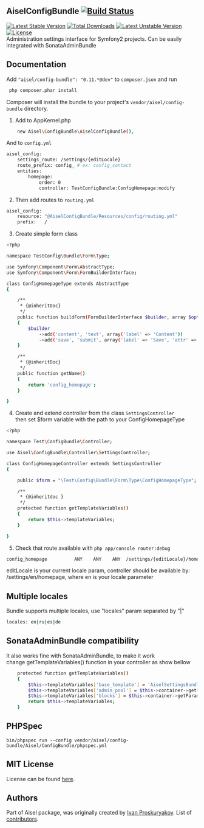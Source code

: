 AiselConfigBundle [![Build Status](https://travis-ci.org/ivanproskuryakov/AiselConfigBundle.svg)](https://travis-ci.org/ivanproskuryakov/AiselConfigBundle)
-----------------------------------
[![Latest Stable Version](https://poser.pugx.org/aisel/config-bundle/v/stable.svg)](https://packagist.org/packages/aisel/config-bundle)
[![Total Downloads](https://poser.pugx.org/aisel/config-bundle/downloads.svg)](https://packagist.org/packages/aisel/config-bundle)
[![Latest Unstable Version](https://poser.pugx.org/aisel/config-bundle/v/unstable.svg)](https://packagist.org/packages/aisel/config-bundle)
[![License](https://poser.pugx.org/aisel/config-bundle/license.svg)](https://packagist.org/packages/aisel/config-bundle)
<br/>
Administration settings interface for Symfony2 projects. Can be easily integrated with SonataAdminBundle

Documentation
-------------
Add `"aisel/config-bundle": "0.11.*@dev"` to `composer.json` and run
``` bash
 php composer.phar install
```
Composer will install the bundle to your project's `vendor/aisel/config-bundle` directory.

1.  Add to AppKernel.php<br/>
```bash
    new Aisel\ConfigBundle\AiselConfigBundle(),
```
And to `config.yml`<br/>
```bash
aisel_config:
    settings_route: /settings/{editLocale}
    route_prefix: config_ # ex: config_contact
    entities:
        homepage:
            order: 0
            controller: TestConfigBundle:ConfigHomepage:modify
```

2. Then add routes to `routing.yml`<br/>
```bash
aisel_config:
    resource: "@AiselConfigBundle/Resources/config/routing.yml"
    prefix:   /
```

3. Create simple form class<br/>
```bash
<?php

namespace TestConfig\Bundle\Form\Type;

use Symfony\Component\Form\AbstractType;
use Symfony\Component\Form\FormBuilderInterface;

class ConfigHomepageType extends AbstractType
{

    /**
     * {@inheritDoc}
     */
    public function buildForm(FormBuilderInterface $builder, array $options)
    {
        $builder
            ->add('content', 'text', array('label' => 'Content'))
            ->add('save', 'submit', array('label' => 'Save', 'attr' => array('class' => 'btn btn-primary')));
    }

    /**
     * {@inheritDoc}
     */
    public function getName()
    {
        return 'config_homepage';
    }

}
```

4. Create and extend controller from the class `SettingsController`<br/>
   then set $form variable with the path to your ConfigHomepageType
```bash
<?php

namespace Test\ConfigBundle\Controller;

use Aisel\ConfigBundle\Controller\SettingsController;

class ConfigHomepageController extends SettingsController
{

    public $form = "\Test\Config\Bundle\Form\Type\ConfigHomepageType";

    /**
     * {@inheritdoc }
     */
    protected function getTemplateVariables()
    {
        return $this->templateVariables;
    }

}
```
5. Check that route available with `php app/console router:debug`
```bash
config_homepage          ANY    ANY    ANY  /settings/{editLocale}/homepage
```
editLocale is your current locale param, controller should be available by:<br/>
/settings/en/homepage, where en is your locale parameter

Multiple locales
-----------------------------------
Bundle supports multiple locales, use "locales" param separated by "|"
```bash
locales: en|ru|es|de
```
SonataAdminBundle compatibility
-----------------------------------
It also works fine with SonataAdminBundle, to make it work<br/>
   change getTemplateVariables() function in your controller as show bellow
```bash
    protected function getTemplateVariables()
    {
        $this->templateVariables['base_template'] = 'AiselSettingsBundle::layout.html.twig'; //Your sonata layout template
        $this->templateVariables['admin_pool'] = $this->container->get('sonata.admin.pool');
        $this->templateVariables['blocks'] = $this->container->getParameter('sonata.admin.configuration.dashboard_blocks');
        return $this->templateVariables;
    }
```

PHPSpec
-----------------------------------
`bin/phpspec run --config vendor/aisel/config-bundle/Aisel/ConfigBundle/phpspec.yml`

MIT License
-----------------------------------

License can be found [here](https://github.com/ivanproskuryakov/Aisel/blob/master/LICENSE).

Authors
-----------------------------------

Part of Aisel package, was originally created by [Ivan Proskuryakov](https://github.com/ivanproskuryakov).
List of [contributors](https://github.com/ivanproskuryakov/AiselConfigBundle/graphs/contributors).
